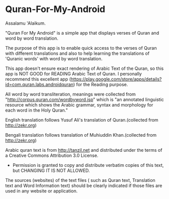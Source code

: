 # Quran-For-My-Android
Assalamu 'Alaikum.

"Quran For My Android" is a simple app that displays verses of Quran and word by word translation.

The purpose of this app is to enable quick access to the verses of Quran with different translations and also to help learning the translations of 'Quranic words' with word by word translation.

This app doesn't ensure exact rendering of Arabic Text of the Quran, so this app is NOT GOOD for READING Arabic Text of Quran. I personally recommend this excellent app (https://play.google.com/store/apps/details?id=com.quran.labs.androidquran) for the Reading purpose.

All word by word transliteration, meanings were collected from "http://corpus.quran.com/wordbyword.jsp" which is "an annotated linguistic resource which shows the Arabic grammar, syntax and morphology for each word in the Holy Quran."

English translation follows Yusuf Ali's translation of Quran.(collected from http://zekr.org)

Bengali translation follows translation of Muhiuddin Khan.(collected from http://zekr.org)

Arabic quran text is from http://tanzil.net and distributed under the terms of a Creative Commons Attribution 3.0 License.
- Permission is granted to copy and distribute verbatim copies of this text, but CHANGING IT IS NOT ALLOWED.



The sources (websites) of the text files ( such as Quran text, Translation text and Word Information text) should be clearly indicated if those files are used in any website or application.
